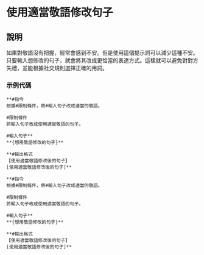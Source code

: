 # 使用適當敬語修改句子

## 說明
如果對敬語沒有把握，經常會感到不安。但是使用這個提示詞可以減少這種不安。只要輸入想修改的句子，就會將其改成更恰當的表達方式。這樣就可以避免對對方失禮，並能根據社交規則選擇正確的用詞。

### 示例代碼
```plaintext
**#指令
根據#限制條件，將#輸入句子改成適當的敬語。

#限制條件
將輸入句子改成使用適當敬語的句子。

#輸入句子**
**{想用敬語修改的句子}**

**#輸出格式
【使用適當敬語修改後的句子】
[使用適當敬語修改後的句子]**
```

```plaintext
**#指令
根據#限制條件，將#輸入句子改成適當的敬語。

#限制條件
將輸入句子改成使用適當敬語的句子。

#輸入句子**
**{想用敬語修改的句子}**

**#輸出格式
【使用適當敬語修改後的句子】
[使用適當敬語修改後的句子]**